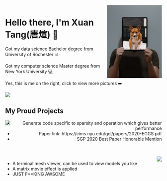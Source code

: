 <a href="https://tangxuan.me">
  <img align="right" src="https://github.com/txstc55/txstc55/blob/master/profile.jpg" width="35%"/>
</a>

# Hello there, I'm Xuan Tang(唐煊) :pig:
Got my data science Bachelor degree from University of Rochester :bar_chart:

Got my computer science Master degree from New York University :computer:

Yes, this is me on the right, click to view more pictures :arrow_right:

<a href="https://github.com/txstc55">
  <img src="https://github-readme-stats.vercel.app/api?username=txstc55&show_icons=true&title_color=eaefec&icon_color=fd5f51&text_color=bed5e3&bg_color=2b3a43" />
</a>

## My Proud Projects
<EGGS>
  <a href="https://github.com/txstc55/EGGS">
    <img align="left" src="https://github-readme-stats.vercel.app/api/pin/?username=txstc55&repo=EGGS&show_icons=true&title_color=eaefec&icon_color=fd5f51&text_color=bed5e3&bg_color=2b3a43" />
  </a>
  <ul align="right">
    <li>Generate code specific to sparsity and operation which gives better performance</li>
    <li>Paper link: https://cims.nyu.edu/gcl/papers/2020-EGGS.pdf</li>
    <li>SGP 2020 Best Paper Honorable Mention</li>
  </ul>
  <br>
</EGGS>
<br>
<MATRIXVIEWER>
  <a href="https://github.com/txstc55/matrix_viewer">
    <img align="right" src="https://github-readme-stats.vercel.app/api/pin/?username=txstc55&repo=matrix_viewer&show_icons=true&title_color=eaefec&icon_color=fd5f51&text_color=bed5e3&bg_color=2b3a43" />
  </a>
  <ul align="left">
    <li>A terminal mesh viewer, can be used to view models you like</li>
    <li>A matrix movie effect is applied</li>
    <li>JUST F**KING AWSOME</li>
  </ul>
  <br>
</MATRIXVIEWER>

<!--


**txstc55/txstc55** is a ✨ _special_ ✨ repository because its `README.md` (this file) appears on your GitHub profile.

Here are some ideas to get you started:

- 🔭 I’m currently working on ...
- 🌱 I’m currently learning ...
- 👯 I’m looking to collaborate on ...
- 🤔 I’m looking for help with ...
- 💬 Ask me about ...
- 📫 How to reach me: ...
- 😄 Pronouns: ...
- ⚡ Fun fact: ...
-->
